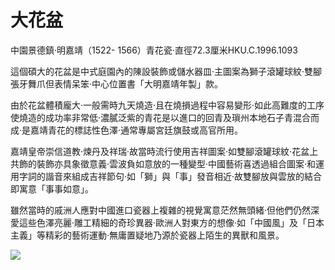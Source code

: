 # 大花盆  

中園景德鎮·明嘉靖（1522- 1566）青花瓷·直徑72.3厘米HKU.C.1996.1093  

這個碩大的花盆是中式庭園內的陳設裝飾或儲水器皿·主圖案為獅子滾罐球紋·雙腳張牙舞爪但表情呆笨·中心位置書「大明嘉靖年製」款。  

由於花盆體積龐大·一般需時九天燒造·且在燒損過程中容易變形·如此高難度的工序使燒造的成功率非常低·濃膩泛紫的青花是以進口的回青及瑣州本地石子青混合而成·是嘉靖青花的標誌性色澤·通常專屬宮廷旗鼓或高官所用。  

嘉靖皇帝崇信道教·煉丹及祥瑞·故當時流行使用吉祥圖案·如雙腳滾罐球紋·花盆上共飾的裝飾亦具象徵意義·雲波負如意放的一種變型·中國藝術喜透過組合圖案·和運用字詞的諧音來組成吉祥節句·如「獅」與「事」發音相近·故雙腳放與雲放的結合即寓意「事事如意」。  

雖然當時的戚洲人應對中國進口瓷器上複雜的視覺寓意茫然無頭緒·但他們仍然深愛這些色澤亮麗·雕工精細的奇珍異器·歐洲人對東方的想像·如「中國風」及「日本主義」等精彩的藝術運動·無庸置疑地乃源於瓷器上陌生的異獸和風景。  

![](https://cdn-mineru.openxlab.org.cn/result/2025-07-27/26ec8c02-599c-4b79-9876-e092d6287e02/f80a44eba5f46557e5857033f30ad399aa472a4740e6b0c7a4e53ec660ea01ec.jpg)